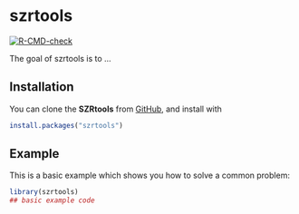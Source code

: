 
# szrtools

<!-- badges: start -->
[![R-CMD-check](https://github.com/sarazong/SZRtools/workflows/R-CMD-check/badge.svg)](https://github.com/sarazong/SZRtools/actions)
<!-- badges: end -->

The goal of szrtools is to ...

## Installation

You can clone the **SZRtools** from [GitHub](https://github.com/sarazong/SZRtools),
and install with 

``` r
install.packages("szrtools")
```

## Example

This is a basic example which shows you how to solve a common problem:

``` r
library(szrtools)
## basic example code
```

